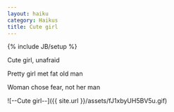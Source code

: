 ```yaml
---
layout: haiku
category: Haikus
title: Cute girl
---
```

{% include JB/setup %}

Cute girl, unafraid 

Pretty girl met fat old man

Woman chose fear, not her man


![--Cute girl--]({{ site.url }}/assets/fJ1xbyUH5BV5u.gif)